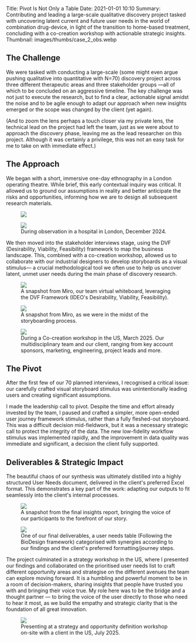 Title: Pivot Is Not Only a Table
Date: 2021-01-01 10:10
Summary: Contributing and leading a large-scale qualitative discovery project tasked with uncovering latent current and future user needs in the world of combination drug-device, in light of the transition to home-based treatment, concluding with a co-creation workshop with actionable strategic insights.
Thumbnail: images/thumbs/case_2_obs.webp

## The Challenge

We were tasked with conducting a large-scale (some might even argue pushing qualitative into quantitative with N=70) discovery project across three different therapeutic areas and three stakeholder groups —all of which to be concluded on an aggressive timeline. The key challenge was not just to execute the research, but to find a clear, actionable signal amidst the noise and to be agile enough to adapt our approach when new insights emerged or the scope was changed by the client (yet again).

(And to zoom the lens perhaps a touch closer via my private lens, the technical lead on the project had left the team, just as we were about to approach the discovery phase, leaving me as the lead researcher on this project. Although it was certainly a privilege, this was not an easy task for me to take on with immediate effect.)


## The Approach

We began with a short, immersive one-day ethnography in a London operating theatre. While brief, this early contextual inquiry was critical. It allowed us to ground our assumptions in reality and better anticipate the risks and opportunities, informing how we are to design all subsequent research materials.

<figure>
  <img class="fit image" src="images/fulls/Case 2 - OBS II.webp" />
</figure>

<figure>
  <img class="fit image" src="images/fulls/Case 2 - OBS.webp" />
  <figcaption>During observation in a hospital in London, December 2024.</figcaption>
</figure>

We then moved into the stakeholder interviews stage, using the DVF (Desirability, Viability, Feasibility) framework to map the business landscape. This, combined with a co-creation workshop, allowed us to collaborate with our industrial designers to develop storyboards as a visual stimulus— a crucial methodological tool we often use to help us uncover latent, unmet user needs during the main phase of discovery research.

<figure>
  <img class="fit image" src="images/fulls/Case 2 - DVF framework.webp" />
  <figcaption>A snapshot from Miro, our team virtual whiteboard, leveraging the DVF Framework (IDEO's Desirability, Viability, Feasibility).</figcaption>
</figure>

<figure>
  <img class="fit image" src="images/fulls/Case 2 - storyboard.webp" />
  <figcaption>A snapshot from Miro, as we were in the midst of the storyboarding process.</figcaption>
</figure>

<figure>
  <img class="fit image" src="images/fulls/Case 2 - workshop.webp" />
  <figcaption>During a Co-creation workshop in the US, March 2025. Our multidisciplinary team and our client, ranging from key account sponsors, marketing, engineering, project leads and more.</figcaption>
</figure>


## The Pivot

After the first few of our 70 planned interviews, I recognised a critical issue: our carefully crafted visual storyboard stimulus was unintentionally leading users and creating significant assumptions.

I made the leadership call to pivot. Despite the time and effort already invested by the team, I paused and crafted a simpler, more open-ended user journey framework stimulus, rather than a fully fleshed-out storyboard. This was a difficult decision mid-fieldwork, but it was a necessary strategic call to protect the integrity of the data. The new low-fidelity workflow stimulus was implemented rapidly, and the improvement in data quality was immediate and significant, a decision the client fully supported.


## Deliverables & Strategic Impact

The beautiful chaos of our synthesis was ultimately distilled into a highly structured User Needs document, delivered in the client's preferred Excel format. This demonstrates a key part of the work: adapting our outputs to fit seamlessly into the client's internal processes.

<figure>
  <img class="fit image" src="images/fulls/Case 2 - IDI show case.webp" />
  <figcaption>A snapshot from the final insights report, bringing the voice of our participants to the forefront of our story.</figcaption>
</figure>

<figure>
  <img class="fit image" src="images/fulls/Case 2 - User needs.webp" />
  <figcaption>One of our final deliverables, a user needs table (Following the BioDesign framework) categorised with synergies according to our findings and the client's preferred formatting/journey steps.</figcaption>
</figure>

The project culminated in a strategy workshop in the US, where I presented our findings and collaborated on the prioritised user needs list to craft different opportunity areas and strategise on the different avenues the team can explore moving forward. It is a humbling and powerful moment to be in a room of decision-makers, sharing insights that people have trusted you with and bringing their voice true. My role here was to be the bridge and a thought partner — to bring the voice of the user directly to those who need to hear it most, as we build the empathy and strategic clarity that is the foundation of all great innovation.

<figure>
  <img class="fit image" src="images/fulls/Case 2 - workshop blur.webp" />
  <figcaption>Presenting at a strategy and opportunity definition workshop on-site with a client in the US, July 2025.</figcaption>
</figure>
